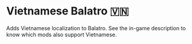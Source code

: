 # Vietnamese Balatro 🇻🇳
Adds Vietnamese localization to Balatro. See the in-game description to know which mods also support Vietnamese.